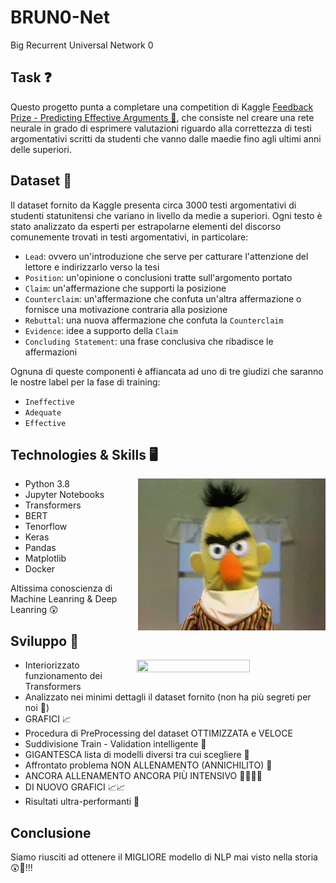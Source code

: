# BRUN0-Net
Big Recurrent Universal Network 0

## Task ❓

Questo progetto punta a completare una competition di Kaggle [Feedback Prize - Predicting Effective Arguments 📓](https://www.kaggle.com/competitions/feedback-prize-effectiveness), che consiste nel creare una rete neurale in grado di esprimere valutazioni riguardo alla correttezza di testi argomentativi scritti da studenti che vanno dalle maedie fino agli ultimi anni delle superiori.

## Dataset 🦼

Il dataset fornito da Kaggle presenta circa 3000 testi argomentativi di studenti statunitensi che variano in livello da medie a superiori.
Ogni testo è stato analizzato da esperti per estrapolarne elementi del discorso comunemente trovati in testi argomentativi, in particolare:

- `Lead`: ovvero un'introduzione che serve per catturare l'attenzione del lettore e indirizzarlo verso la tesi
- `Position`: un'opinione o conclusioni tratte sull'argomento portato
- `Claim`: un'affermazione che supporti la posizione
- `Counterclaim`: un'affermazione che confuta un'altra affermazione o fornisce una motivazione contraria alla posizione
- `Rebuttal`: una nuova affermazione che confuta la `Counterclaim`
- `Evidence`: idee a supporto della `Claim`
- `Concluding Statement`: una frase conclusiva che ribadisce le affermazioni


Ognuna di queste componenti è affiancata ad uno di tre giudizi che saranno le nostre label per la fase di training:

- `Ineffective`
- `Adequate`
- `Effective`

## Technologies & Skills :desktop_computer:

<img align="right" src="./imgs/bert.webp">

- Python 3.8
- Jupyter Notebooks
- Transformers
- BERT
- Tenorflow
- Keras
- Pandas
- Matplotlib
- Docker


Altissima conoscienza di Machine Leanring & Deep Leanring 😲

## Sviluppo :light_rail:

<img align="right" src="./imgs/trans.gif" width="60%" height="50%">

- Interiorizzato funzionamento dei Transformers
- Analizzato nei minimi dettagli il dataset fornito (non ha più segreti per noi 🚀)
- GRAFICI 📈
- Procedura di PreProcessing del dataset OTTIMIZZATA e VELOCE
- Suddivisione Train - Validation intelligente 🤖
- GIGANTESCA lista di modelli diversi tra cui scegliere :100:
- Affrontato problema NON ALLENAMENTO (ANNICHILITO) 🤯
- ANCORA ALLENAMENTO ANCORA PIÙ INTENSIVO 🤖🔥🤯🤯
- DI NUOVO GRAFICI 📈📈
- Risultati ultra-performanti 🎱

## Conclusione

Siamo riusciti ad ottenere il MIGLIORE modello di NLP mai visto nella storia 😲🤯!!!
